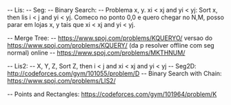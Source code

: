 -- Lis:
    -- Seg: 
    -- Binary Search: 
    -- Problema x, y.   xi < xj and yi < yj: Sort x, then lis i < j and yi < yj. Comeco no ponto 0,0 e quero chegar no N,M, posso parar em lojas x, y tais que xi < xj and yi < yj.

-- Merge Tree:
    -- https://www.spoj.com/problems/KQUERYO/       versao do https://www.spoj.com/problems/KQUERY/ (da p resolver offline com seg normal) online
    -- https://www.spoj.com/problems/MKTHNUM/

-- Lis2:
    -- X, Y, Z, Sort Z, then i < j and xi < xj and yi < yj
    -- Seg2D: http://codeforces.com/gym/101055/problem/D
    -- Binary Search with Chain: https://www.spoj.com/problems/LIS2/

-- Points and Rectangles: https://codeforces.com/gym/101964/problem/K
